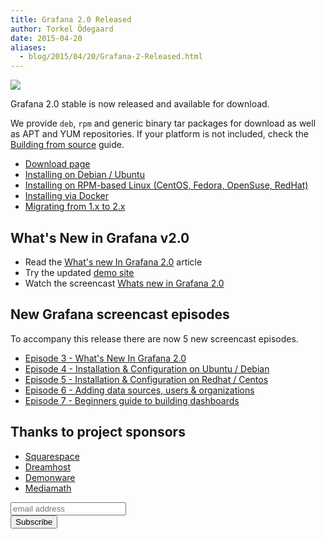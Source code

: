 ```yaml
---
title: Grafana 2.0 Released
author: Torkel Ödegaard
date: 2015-04-20
aliases:
  - blog/2015/04/20/Grafana-2-Released.html
---
```


![](blog/grafana_2_stable_post.png)

Grafana 2.0 stable is now released and available for download.

We provide `deb`, `rpm` and generic binary tar packages for download as well as APT and YUM
repositories. If your platform is not included, check the [Building from source](http://docs.grafana.org/v2.0/project/building_from_source/)
guide.

- [Download page](/download)
- [Installing on Debian / Ubuntu](http://docs.grafana.org/installation/debian/)
- [Installing on RPM-based Linux (CentOS, Fedora, OpenSuse, RedHat)](http://docs.grafana.org/installation/rpm/)
- [Installing via Docker](http://docs.grafana.org/installation/docker/)
- [Migrating from 1.x to 2.x](http://docs.grafana.org/v2.0/installation/migrating_to2/)

## What's New in Grafana v2.0

- Read the [What's new In Grafana 2.0](http://docs.grafana.org/guides/whats-new-in-v2/) article
- Try the updated [demo site](http://play.grafana.org)
- Watch the screencast [Whats new in Grafana 2.0](https://www.youtube.com/watch?v=FC13uhFRsVw&list=PLDGkOdUX1Ujo3wHw9-z5Vo12YLqXRjzg2&index=3)

## New Grafana screencast episodes

To accompany this release there are now 5 new screencast episodes.

- [Episode 3 - What's New In Grafana 2.0](https://www.youtube.com/watch?v=FC13uhFRsVw&list=PLDGkOdUX1Ujo3wHw9-z5Vo12YLqXRjzg2&index=3)
- [Episode 4 - Installation & Configuration on Ubuntu / Debian](https://www.youtube.com/watch?v=JY22EBOR9hQ&list=PLDGkOdUX1Ujo3wHw9-z5Vo12YLqXRjzg2&index=4)
- [Episode 5 - Installation & Configuration on Redhat / Centos](https://www.youtube.com/watch?v=E-gMFv84FE8&index=5&list=PLDGkOdUX1Ujo3wHw9-z5Vo12YLqXRjzg2)
- [Episode 6 - Adding data sources, users & organizations](https://www.youtube.com/watch?v=9ZCMVNxUf6s&index=6&list=PLDGkOdUX1Ujo3wHw9-z5Vo12YLqXRjzg20)
- [Episode 7 - Beginners guide to building dashboards](https://www.youtube.com/watch?v=sKNZMtoSHN4&list=PLDGkOdUX1Ujo3wHw9-z5Vo12YLqXRjzg2&index=7)

## Thanks to project sponsors
* [Squarespace](http://www.squarespace.com)
* [Dreamhost](http://www.dreamhost.com)
* [Demonware](http://www.demonware.net)
* [Mediamath](https://developer.mediamath.com/OpenSource)

<section class="newsletter">
  <form action="http://grafana.us8.list-manage.com/subscribe/post?u=2aeb5711db2aececc990be536&amp;id=5585d37ecc" method="post" id="mc-embedded-subscribe-form" name="mc-embedded-subscribe-form" class="validate" target="_blank">
    <row class="collapse">
      <div class="medium-10 columns">
        <input type="email" value="" name="EMAIL" class="email" id="mce-EMAIL" placeholder="email address">
      </div>
      <div class="medium-2 columns">
        <input type="submit" value="Subscribe" name="subscribe" id="mc-embedded-subscribe" class="button postfix">
      </div>
    </row>
  </form>
</section>


